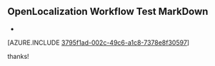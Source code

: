 ## OpenLocalization Workflow Test MarkDown
* 

[AZURE.INCLUDE [3795f1ad-002c-49c6-a1c8-7378e8f30597](calleeMd1.md)]

 
thanks!